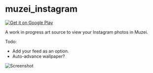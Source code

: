 muzei_instagram
======================

[![Get it on Google Play](http://i.imgur.com/a5nCMyO.png)](https://play.google.com/store/apps/details?id=com.tonycosentini.muzei.instagramsource)

A work in progress art source to view your Instagram photos in Muzei.

Todo:
* Add your feed as an option.
* Auto-advance wallpaper?

![Screenshot](http://i.imgur.com/AxMVpBr.png)

